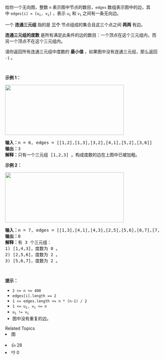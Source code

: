 <p>给你一个无向图，整数 <code>n</code>&nbsp;表示图中节点的数目，<code>edges</code>&nbsp;数组表示图中的边，其中&nbsp;<code>edges[i] = [u<sub>i</sub>, v<sub>i</sub>]</code>&nbsp;，表示&nbsp;<code>u<sub>i</sub></code> 和&nbsp;<code>v<sub>i</sub></code><sub>&nbsp;</sub>之间有一条无向边。</p>

<p>一个 <strong>连通三元组</strong>&nbsp;指的是 <strong>三个</strong>&nbsp;节点组成的集合且这三个点之间 <strong>两两</strong>&nbsp;有边。</p>

<p><strong>连通三元组的度数</strong>&nbsp;是所有满足此条件的边的数目：一个顶点在这个三元组内，而另一个顶点不在这个三元组内。</p>

<p>请你返回所有连通三元组中度数的 <strong>最小值</strong>&nbsp;，如果图中没有连通三元组，那么返回 <code>-1</code>&nbsp;。</p>

<p>&nbsp;</p>

<p><strong>示例 1：</strong></p> 
<img alt="" src="https://assets.leetcode-cn.com/aliyun-lc-upload/uploads/2021/02/14/trios1.png" style="width: 388px; height: 164px;" /> 
<pre>
<b>输入：</b>n = 6, edges = [[1,2],[1,3],[3,2],[4,1],[5,2],[3,6]]
<b>输出：</b>3
<b>解释：</b>只有一个三元组 [1,2,3] 。构成度数的边在上图中已被加粗。
</pre>

<p><strong>示例 2：</strong></p> 
<img alt="" src="https://assets.leetcode-cn.com/aliyun-lc-upload/uploads/2021/02/14/trios2.png" style="width: 388px; height: 164px;" /> 
<pre>
<b>输入：</b>n = 7, edges = [[1,3],[4,1],[4,3],[2,5],[5,6],[6,7],[7,5],[2,6]]
<b>输出：</b>0
<b>解释：</b>有 3 个三元组：
1) [1,4,3]，度数为 0 。
2) [2,5,6]，度数为 2 。
3) [5,6,7]，度数为 2 。
</pre>

<p>&nbsp;</p>

<p><strong>提示：</strong></p>

<ul> 
 <li><code>2 &lt;= n &lt;= 400</code></li> 
 <li><code>edges[i].length == 2</code></li> 
 <li><code>1 &lt;= edges.length &lt;= n * (n-1) / 2</code></li> 
 <li><code>1 &lt;= u<sub>i</sub>, v<sub>i</sub> &lt;= n</code></li> 
 <li><code>u<sub>i </sub>!= v<sub>i</sub></code></li> 
 <li>图中没有重复的边。</li> 
</ul>

<div><div>Related Topics</div><div><li>图</li></div></div><br><div><li>👍 28</li><li>👎 0</li></div>